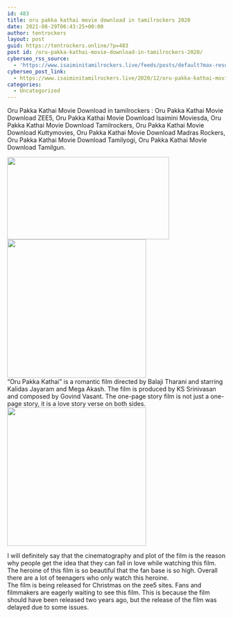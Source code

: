 ```yaml
---
id: 483
title: oru pakka kathai movie download in tamilrockers 2020
date: 2021-08-29T06:43:25+00:00
author: tentrockers
layout: post
guid: https://tentrockers.online/?p=483
post id: /oru-pakka-kathai-movie-download-in-tamilrockers-2020/
cyberseo_rss_source:
  - 'https://www.isaiminitamilrockers.live/feeds/posts/default?max-results=150&start-index=151'
cyberseo_post_link:
  - https://www.isaiminitamilrockers.live/2020/12/oru-pakka-kathai-movie-download-in.html
categories:
  - Uncategorized
---
```

<meta content="Oru Pakka Kathai Movie Download in tamilrockers : Oru Pakka Kathai Movie Download ZEE5, Oru Pakka Kathai Movie Download Isaimini Moviesda, O..." name="twitter:description" />

  


<center>
</center>

  
Oru Pakka Kathai Movie Download in tamilrockers : Oru Pakka Kathai Movie Download ZEE5, Oru Pakka Kathai Movie Download Isaimini Moviesda, Oru Pakka Kathai Movie Download Tamilrockers, Oru Pakka Kathai Movie Download Kuttymovies, Oru Pakka Kathai Movie Download Madras Rockers, Oru Pakka Kathai Movie Download Tamilyogi, Oru Pakka Kathai Movie Download Tamilgun.

<div class="separator">
  <a href="https://1.bp.blogspot.com/-mkDOOmIm-zM/X-hMKwoFbbI/AAAAAAAAAIc/8C3j-JRJnzYLOkCgYAmuWxX0rMPXFyIUgCLcBGAsYHQ/s665/180308_thumb_665.jpg" imageanchor="1"><img loading="lazy" border="0" data-original-height="332" data-original-width="665" height="190" src="https://1.bp.blogspot.com/-mkDOOmIm-zM/X-hMKwoFbbI/AAAAAAAAAIc/8C3j-JRJnzYLOkCgYAmuWxX0rMPXFyIUgCLcBGAsYHQ/w373-h190/180308_thumb_665.jpg" width="373" /></a>
</div>



<div class="separator">
  <a href="https://aaaaaco.com/b7e8e06d99/e47017d098/?placementName=default" imageanchor="1" target="_blank" rel="noopener"><img border="0" data-original-height="166" data-original-width="800" src="https://1.bp.blogspot.com/-Oeb_Tautjac/X-hMTXZ1T3I/AAAAAAAAAIg/g7FDK2ElFH8cyF7xUYr30tedAghu-6aSgCLcBGAsYHQ/s320/unnamed.gif" width="320" /></a>
</div>



<div>
  <div>
    “Oru Pakka Kathai” is a romantic film directed by Balaji Tharani and starring Kalidas Jayaram and Mega Akash. The film is produced by KS Srinivasan and composed by Govind Vasant. The one-page story film is not just a one-page story, it is a love story verse on both sides.
  </div>
  
  <div class="separator">
    <a href="https://aaaaaco.com/b7e8e06d99/e47017d098/?placementName=default" imageanchor="1" target="_blank" rel="noopener"><img border="0" data-original-height="166" data-original-width="800" src="https://1.bp.blogspot.com/-K9pV2HlfKho/X-hMYu9g0YI/AAAAAAAAAIk/YVKbCa9XWkYBgT7SQuQd5e-sU3UlVNFIACLcBGAsYHQ/s320/unnamed.gif" width="320" /></a>
  </div>
  
  <p>
  </p>
  
  <div>
    I will definitely say that the cinematography and plot of the film is the reason why people get the idea that they can fall in love while watching this film. The heroine of this film is so beautiful that the fan base is so high. Overall there are a lot of teenagers who only watch this heroine.
  </div>
  
  <div>
    The film is being released for Christmas on the zee5 sites. Fans and filmmakers are eagerly waiting to see this film. This is because the film should have been released two years ago, but the release of the film was delayed due to some issues.
  </div>
</div>

<center>
</center>